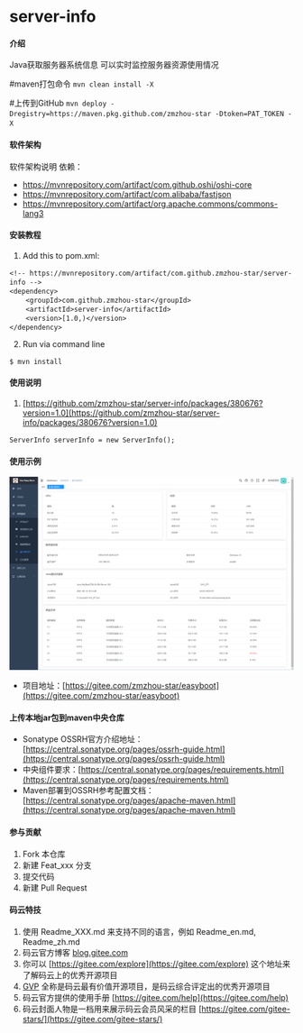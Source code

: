 # server-info

#### 介绍
Java获取服务器系统信息
可以实时监控服务器资源使用情况

#maven打包命令
`mvn clean install -X`

#上传到GitHub
`mvn deploy -Dregistry=https://maven.pkg.github.com/zmzhou-star -Dtoken=PAT_TOKEN -X`

#### 软件架构
软件架构说明
依赖：
* https://mvnrepository.com/artifact/com.github.oshi/oshi-core
* https://mvnrepository.com/artifact/com.alibaba/fastjson
* https://mvnrepository.com/artifact/org.apache.commons/commons-lang3

#### 安装教程

1. Add this to pom.xml:

```
<!-- https://mvnrepository.com/artifact/com.github.zmzhou-star/server-info -->
<dependency>
    <groupId>com.github.zmzhou-star</groupId>
    <artifactId>server-info</artifactId>
    <version>[1.0,)</version>
</dependency>
```

2. Run via command line
```shell
$ mvn install
```
#### 使用说明

1.  [https://github.com/zmzhou-star/server-info/packages/380676?version=1.0](https://github.com/zmzhou-star/server-info/packages/380676?version=1.0)

```
ServerInfo serverInfo = new ServerInfo();
```
#### 使用示例
![easyboot](docs/easyboot.png)

- 项目地址：[https://gitee.com/zmzhou-star/easyboot](https://gitee.com/zmzhou-star/easyboot)

#### 上传本地jar包到maven中央仓库
* Sonatype OSSRH官方介绍地址：[https://central.sonatype.org/pages/ossrh-guide.html](https://central.sonatype.org/pages/ossrh-guide.html)
* 中央组件要求：[https://central.sonatype.org/pages/requirements.html](https://central.sonatype.org/pages/requirements.html)
* Maven部署到OSSRH参考配置文档： [https://central.sonatype.org/pages/apache-maven.html](https://central.sonatype.org/pages/apache-maven.html)

#### 参与贡献

1.  Fork 本仓库
2.  新建 Feat_xxx 分支
3.  提交代码
4.  新建 Pull Request


#### 码云特技

1.  使用 Readme\_XXX.md 来支持不同的语言，例如 Readme\_en.md, Readme\_zh.md
2.  码云官方博客 [blog.gitee.com](https://blog.gitee.com)
3.  你可以 [https://gitee.com/explore](https://gitee.com/explore) 这个地址来了解码云上的优秀开源项目
4.  [GVP](https://gitee.com/gvp) 全称是码云最有价值开源项目，是码云综合评定出的优秀开源项目
5.  码云官方提供的使用手册 [https://gitee.com/help](https://gitee.com/help)
6.  码云封面人物是一档用来展示码云会员风采的栏目 [https://gitee.com/gitee-stars/](https://gitee.com/gitee-stars/)
